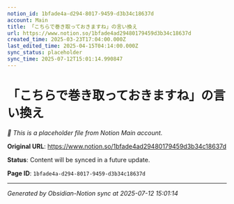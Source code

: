 ```yaml
---
notion_id: 1bfade4a-d294-8017-9459-d3b34c18637d
account: Main
title: 「こちらで巻き取っておきますね」の言い換え
url: https://www.notion.so/1bfade4ad29480179459d3b34c18637d
created_time: 2025-03-23T17:04:00.000Z
last_edited_time: 2025-04-15T04:14:00.000Z
sync_status: placeholder
sync_time: 2025-07-12T15:01:14.990847
---
```


# 「こちらで巻き取っておきますね」の言い換え

*🔄 This is a placeholder file from Notion Main account.*

**Original URL**: https://www.notion.so/1bfade4ad29480179459d3b34c18637d

**Status**: Content will be synced in a future update.

**Page ID**: `1bfade4a-d294-8017-9459-d3b34c18637d`

---

*Generated by Obsidian-Notion sync at 2025-07-12 15:01:14*
